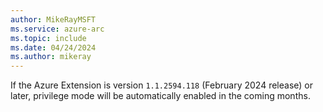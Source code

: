 ```yaml
---
author: MikeRayMSFT
ms.service: azure-arc
ms.topic: include
ms.date: 04/24/2024
ms.author: mikeray
---
```


If the Azure Extension is version `1.1.2594.118` (February 2024 release) or later, privilege mode will be automatically enabled in the coming months.
